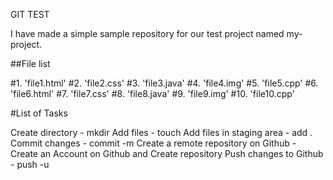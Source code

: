 GIT TEST

I have made a simple sample repository for our test project named my-project.

##File list

#1. 'file1.html'
#2. 'file2.css'
#3. 'file3.java'
#4. 'file4.img'
#5. 'file5.cpp'
#6. 'file6.html'
#7. 'file7.css'
#8. 'file8.java'
#9. 'file9.img'
#10. 'file10.cpp'

#List of Tasks

 Create directory - mkdir
 Add files - touch
 Add files in staging area - add .
 Commit changes - commit -m
 Create a remote repository on Github - Create an Account on Github and Create repository
 Push changes to Github - push -u





